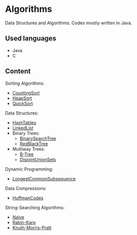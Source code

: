# Algorithms
Data Structures and Algorithms. Codes mostly written in Java.
## Used languages
- Java
- C
## Content
Sorting Algorithms:
- [CountingSort](https://github.com/mateuszniewiadomski/Algorithms/tree/master/CountingSort)
- [HeapSort](https://github.com/mateuszniewiadomski/Algorithms/tree/master/B-Tree)
- [QuickSort](https://github.com/mateuszniewiadomski/Algorithms/tree/master/QuickSort)

Data Structures:
- [HashTables](https://github.com/mateuszniewiadomski/Algorithms/tree/master/HashTables)
- [LinkedList](https://github.com/mateuszniewiadomski/Algorithms/tree/master/LinkedList)
- Binary Trees:
    - [BinarySearchTree](https://github.com/mateuszniewiadomski/Algorithms/tree/master/BinnarySearchTree)
    - [RedBlackTree](https://github.com/mateuszniewiadomski/Algorithms/tree/master/RedBlackTree)
- Multiway Trees:
    - [B-Tree](https://github.com/mateuszniewiadomski/Algorithms/tree/master/B-Tree)
    - [DisjointUnionSets](https://github.com/mateuszniewiadomski/Algorithms/tree/master/DisjointUnionSets)

Dynamic Programming:
- [LongestCommonSubsequence](https://github.com/mateuszniewiadomski/Algorithms/tree/master/LongestCommonSubsequence)

Data Compressions:
- [HuffmanCodes](https://github.com/mateuszniewiadomski/Algorithms/tree/master/HuffmanCodes)

String-Searching Algorithms:
- [Naive](https://github.com/mateuszniewiadomski/Algorithms/tree/master/SearchPattern)
- [Rabin-Karp](https://github.com/mateuszniewiadomski/Algorithms/tree/master/SearchPattern)
- [Knuth-Morris-Pratt](https://github.com/mateuszniewiadomski/Algorithms/tree/master/SearchPattern)


